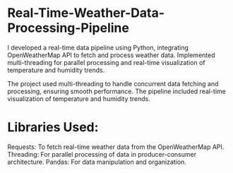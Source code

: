 # Real-Time-Weather-Data-Processing-Pipeline

I developed a real-time data pipeline using Python, integrating OpenWeatherMap API to fetch and process weather data. Implemented multi-threading for parallel processing and real-time visualization of temperature and humidity trends.

The project used multi-threading to handle concurrent data fetching and processing, ensuring smooth performance. The pipeline included real-time visualization of temperature and humidity trends.

# Libraries Used:
Requests: To fetch real-time weather data from the OpenWeatherMap API.
Threading: For parallel processing of data in producer-consumer architecture.
Pandas: For data manipulation and organization.

